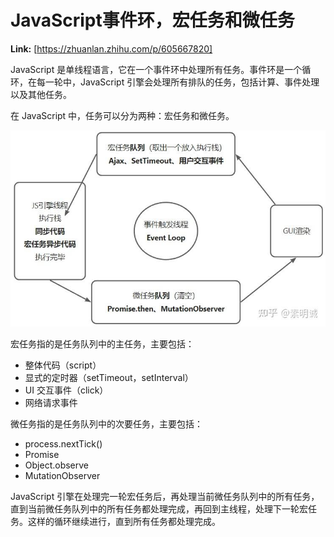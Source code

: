 # JavaScript事件环，宏任务和微任务



 **Link:** [https://zhuanlan.zhihu.com/p/605667820]



JavaScript 是单线程语言，它在一个事件环中处理所有任务。事件环是一个循环，在每一轮中，JavaScript 引擎会处理所有排队的任务，包括计算、事件处理以及其他任务。

在 JavaScript 中，任务可以分为两种：宏任务和微任务。

![639f1f477d84ad86767cd703ac0b5fd1](../image/639f1f477d84ad86767cd703ac0b5fd1.jpg)

宏任务指的是任务队列中的主任务，主要包括：

* 整体代码（script）
* 显式的定时器（setTimeout，setInterval）
* UI 交互事件（click）
* 网络请求事件

微任务指的是任务队列中的次要任务，主要包括：

* process.nextTick()
* Promise
* Object.observe
* MutationObserver

JavaScript 引擎在处理完一轮宏任务后，再处理当前微任务队列中的所有任务，直到当前微任务队列中的所有任务都处理完成，再回到主线程，处理下一轮宏任务。这样的循环继续进行，直到所有任务都处理完成。

